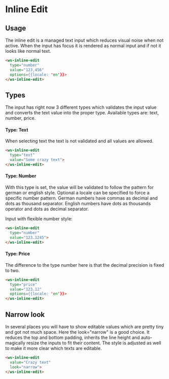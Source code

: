 # Inline Edit

## Usage
The inline edit is a managed text input which reduces visual noise when not active. When the input has focus 
it is rendered as normal input and if not it looks like normal text.

<ws-inline-edit type="number" value="123,456" change.delegate="console.log($event.detail)" options.bind="{locale: 'en'}"></ws-inline-edit>
```html
<ws-inline-edit
  type="number" 
  value="123,456"
  options={{locale: 'en'}}>
</ws-inline-edit>
```

## Types
The input has right now 3 different types which validates the input value and converts the text value into the proper type.
Available types are: text, number, price. 

#### Type: Text
When selecting text the text is not validated and all values are allowed. 

<ws-inline-edit value="Some crazy text" change.delegate="console.log($event.detail)" type="text"></ws-inline-edit>
```html
<ws-inline-edit
  type="text" 
  value="Some crazy text">
</ws-inline-edit>
```

#### Type: Number
With this type is set, the value will be validated to follow the pattern for german or english style. Optional a locale
can be specified to force a specific number pattern. German numbers have commas as decimal and dots as thousand separator.
English numbers have dots as thousands operator and dots as decimal separator.  

Input with flexible number style:
<ws-inline-edit value="123.1245" change.delegate="console.log($event.detail)" type="number"></ws-inline-edit>
```html
<ws-inline-edit
  type="number" 
  value="123.1245">
</ws-inline-edit>
```

#### Type: Price
The difference to the type number here is that the decimal precision is fixed to two. 

<ws-inline-edit value="123.12" change.delegate="console.log($event.detail)" type="price" options.bind="{locale: 'en'}"></ws-inline-edit>
```html
<ws-inline-edit
  type="price" 
  value="123.12"
  options={{locale: 'en'}}>
</ws-inline-edit>
```

## Narrow look
In several places you will have to show editable values which are pretty tiny and got not much space. Here the look="narrow"
is a good choice. It reduces the top and bottom padding, inherits the line height and auto-magically resize the inputs
to fit their content. The style is adjusted as well to make it more clear which texts are editable.

<ws-inline-edit value="Crazy text" change.delegate="console.log($event.detail)" look="narrow"></ws-inline-edit>
```html
<ws-inline-edit 
  value="Crazy text"
  look="narrow">
</ws-inline-edit>
```
